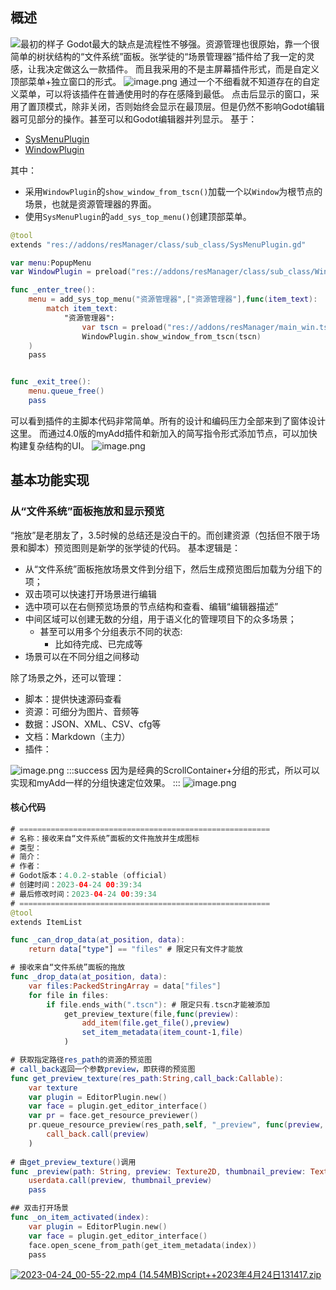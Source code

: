 ## 概述
![最初的样子](https://cdn.nlark.com/yuque/0/2023/png/8438332/1682262012154-1c1bc994-b8da-4ec7-ac5c-3fce1a624b3b.png#averageHue=%232e3640&clientId=ua7af874c-8cbd-4&from=paste&height=413&id=cWyhG&originHeight=1238&originWidth=1638&originalType=binary&ratio=3&rotation=0&showTitle=true&size=159273&status=done&style=none&taskId=u5cd61116-a84e-4d83-a252-e31d7497b22&title=%E6%9C%80%E5%88%9D%E7%9A%84%E6%A0%B7%E5%AD%90&width=546 "最初的样子")
Godot最大的缺点是流程性不够强。资源管理也很原始，靠一个很简单的树状结构的“文件系统”面板。张学徒的“场景管理器”插件给了我一定的灵感，让我决定做这么一款插件。
而且我采用的不是主屏幕插件形式，而是自定义顶部菜单+独立窗口的形式。
![image.png](https://cdn.nlark.com/yuque/0/2023/png/8438332/1682270080422-49a3d124-8a73-4d4a-bba1-76135026c6d4.png#averageHue=%2365a4d5&clientId=uea042a5e-32a3-4&from=paste&height=74&id=u7b96e43b&originHeight=222&originWidth=703&originalType=binary&ratio=3&rotation=0&showTitle=false&size=29383&status=done&style=none&taskId=u14144fcf-5216-4019-81bc-5896cdc7d4d&title=&width=234.33333333333334)
通过一个不细看就不知道存在的自定义菜单，可以将该插件在普通使用时的存在感降到最低。
点击后显示的窗口，采用了置顶模式，除非关闭，否则始终会显示在最顶层。但是仍然不影响Godot编辑器可见部分的操作。甚至可以和Godot编辑器并列显示。
基于：

- [SysMenuPlugin](https://www.yuque.com/xunwukong/frdo3b/qou0pr5dlhnnt24n?view=doc_embed)
- [WindowPlugin](https://www.yuque.com/xunwukong/frdo3b/hwvzbbcfe5mn7h6h?view=doc_embed)

其中：

- 采用`WindowPlugin`的`show_window_from_tscn()`加载一个以`Window`为根节点的场景，也就是资源管理器的界面。
- 使用`SysMenuPlugin`的`add_sys_top_menu()`创建顶部菜单。
```swift
@tool
extends "res://addons/resManager/class/sub_class/SysMenuPlugin.gd"

var menu:PopupMenu
var WindowPlugin = preload("res://addons/resManager/class/sub_class/WindowPlugin.gd").new()

func _enter_tree():
	menu = add_sys_top_menu("资源管理器",["资源管理器"],func(item_text):
		match item_text:
			"资源管理器":
				var tscn = preload("res://addons/resManager/main_win.tscn")
				WindowPlugin.show_window_from_tscn(tscn)
	)
	pass


func _exit_tree():
	menu.queue_free()
	pass
```
可以看到插件的主脚本代码非常简单。所有的设计和编码压力全部来到了窗体设计这里。
而通过4.0版的myAdd插件和新加入的简写指令形式添加节点，可以加快构建复杂结构的UI。
![image.png](https://cdn.nlark.com/yuque/0/2023/png/8438332/1682271129269-1299c1ca-5519-4182-b40e-ca6f78c8f6b3.png#averageHue=%232a3039&clientId=u941986ca-5411-4&from=paste&height=429&id=u34364421&originHeight=1928&originWidth=929&originalType=binary&ratio=3&rotation=0&showTitle=false&size=162043&status=done&style=none&taskId=u9dec1d92-b5d0-4b4c-8169-4bdb49aa74b&title=&width=206.66668701171875)
## 基本功能实现
### 从“文件系统”面板拖放和显示预览
“拖放”是老朋友了，3.5时候的总结还是没白干的。而创建资源（包括但不限于场景和脚本）预览图则是新学的张学徒的代码。
基本逻辑是：

- 从“文件系统”面板拖放场景文件到分组下，然后生成预览图后加载为分组下的项；
- 双击项可以快速打开场景进行编辑
- 选中项可以在右侧预览场景的节点结构和查看、编辑“编辑器描述”
- 中间区域可以创建无数的分组，用于语义化的管理项目下的众多场景；
   - 甚至可以用多个分组表示不同的状态:
      - 比如待完成、已完成等
- 场景可以在不同分组之间移动

除了场景之外，还可以管理：

- 脚本：提供快速源码查看
- 资源：可细分为图片、音频等
- 数据：JSON、XML、CSV、cfg等
- 文档：Markdown（主力）
- 插件：

![image.png](https://cdn.nlark.com/yuque/0/2023/png/8438332/1682269155249-03e70f56-075b-448e-8252-5511aec7c165.png#averageHue=%232f3742&clientId=u282db3f5-c719-4&from=paste&height=409&id=ud4974b16&originHeight=1228&originWidth=1873&originalType=binary&ratio=3&rotation=0&showTitle=false&size=205504&status=done&style=none&taskId=u447be415-21a0-4100-9680-9deba586b05&title=&width=624.3333333333334)
:::success
因为是经典的ScrollContainer+分组的形式，所以可以实现和myAdd一样的分组快速定位效果。
:::
![image.png](https://cdn.nlark.com/yuque/0/2023/png/8438332/1682268739223-382d6bc5-4e11-4b5e-9939-726a22734d2e.png#averageHue=%234d6f85&clientId=u282db3f5-c719-4&from=paste&height=682&id=u985b3c32&originHeight=2047&originWidth=3839&originalType=binary&ratio=3&rotation=0&showTitle=false&size=639014&status=done&style=none&taskId=u3b3e7e39-4193-4584-b258-f032d288265&title=&width=1279.6666666666667)
#### 核心代码
```swift
# ========================================================
# 名称：接收来自“文件系统”面板的文件拖放并生成图标
# 类型：
# 简介：
# 作者：
# Godot版本：4.0.2-stable (official)
# 创建时间：2023-04-24 00:39:34
# 最后修改时间：2023-04-24 00:39:34
# ========================================================
@tool
extends ItemList

func _can_drop_data(at_position, data):
	return data["type"] == "files" # 限定只有文件才能放

# 接收来自“文件系统”面板的拖放
func _drop_data(at_position, data):
	var files:PackedStringArray = data["files"]
	for file in files:
		if file.ends_with(".tscn"): # 限定只有.tscn才能被添加
			get_preview_texture(file,func(preview):
				add_item(file.get_file(),preview)
				set_item_metadata(item_count-1,file)
			)

# 获取指定路径res_path的资源的预览图
# call_back返回一个参数preview，即获得的预览图
func get_preview_texture(res_path:String,call_back:Callable):
	var texture
	var plugin = EditorPlugin.new()
	var face = plugin.get_editor_interface()
	var pr = face.get_resource_previewer()
	pr.queue_resource_preview(res_path,self, "_preview", func(preview, thumbnail_preview):
		call_back.call(preview)
	)
	
# 由get_preview_texture()调用
func _preview(path: String, preview: Texture2D, thumbnail_preview: Texture2D, userdata: Callable):
	userdata.call(preview, thumbnail_preview)
	pass

## 双击打开场景
func _on_item_activated(index):
	var plugin = EditorPlugin.new()
	var face = plugin.get_editor_interface()
	face.open_scene_from_path(get_item_metadata(index))
	pass

```
[![2023-04-24_00-55-22.mp4 (14.54MB)](https://gw.alipayobjects.com/mdn/prod_resou/afts/img/A*NNs6TKOR3isAAAAAAAAAAABkARQnAQ)]()[Script++2023年4月24日131417.zip](https://www.yuque.com/attachments/yuque/0/2023/zip/8438332/1682313285260-ed11a52c-9352-4d07-9ea6-a0b5130b66d6.zip)
